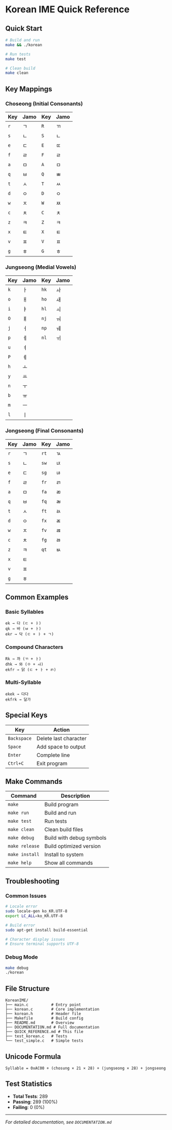# Korean IME Quick Reference

## Quick Start

```bash
# Build and run
make && ./korean

# Run tests
make test

# Clean build
make clean
```

## Key Mappings

### Choseong (Initial Consonants)
| Key | Jamo | Key | Jamo |
|-----|------|-----|------|
| `r` | ㄱ | `R` | ㄲ |
| `s` | ㄴ | `S` | ㄴ |
| `e` | ㄷ | `E` | ㄸ |
| `f` | ㄹ | `F` | ㄹ |
| `a` | ㅁ | `A` | ㅁ |
| `q` | ㅂ | `Q` | ㅃ |
| `t` | ㅅ | `T` | ㅆ |
| `d` | ㅇ | `D` | ㅇ |
| `w` | ㅈ | `W` | ㅉ |
| `c` | ㅊ | `C` | ㅊ |
| `z` | ㅋ | `Z` | ㅋ |
| `x` | ㅌ | `X` | ㅌ |
| `v` | ㅍ | `V` | ㅍ |
| `g` | ㅎ | `G` | ㅎ |

### Jungseong (Medial Vowels)
| Key | Jamo | Key | Jamo |
|-----|------|-----|------|
| `k` | ㅏ | `hk` | ㅘ |
| `o` | ㅐ | `ho` | ㅙ |
| `i` | ㅑ | `hl` | ㅚ |
| `O` | ㅒ | `nj` | ㅝ |
| `j` | ㅓ | `np` | ㅞ |
| `p` | ㅔ | `nl` | ㅟ |
| `u` | ㅕ | | |
| `P` | ㅖ | | |
| `h` | ㅗ | | |
| `y` | ㅛ | | |
| `n` | ㅜ | | |
| `b` | ㅠ | | |
| `m` | ㅡ | | |
| `l` | ㅣ | | |

### Jongseong (Final Consonants)
| Key | Jamo | Key | Jamo |
|-----|------|-----|------|
| `r` | ㄱ | `rt` | ㄳ |
| `s` | ㄴ | `sw` | ㄵ |
| `e` | ㄷ | `sg` | ㄶ |
| `f` | ㄹ | `fr` | ㄺ |
| `a` | ㅁ | `fa` | ㄻ |
| `q` | ㅂ | `fq` | ㄼ |
| `t` | ㅅ | `ft` | ㄽ |
| `d` | ㅇ | `fx` | ㄾ |
| `w` | ㅈ | `fv` | ㄿ |
| `c` | ㅊ | `fg` | ㅀ |
| `z` | ㅋ | `qt` | ㅄ |
| `x` | ㅌ | | |
| `v` | ㅍ | | |
| `g` | ㅎ | | |

## Common Examples

### Basic Syllables
```
ek → 다 (ㄷ + ㅏ)
qk → 바 (ㅂ + ㅏ)
ekr → 닥 (ㄷ + ㅏ + ㄱ)
```

### Compound Characters
```
Rk → 까 (ㄲ + ㅏ)
dhk → 와 (ㅇ + ㅘ)
ekfr → 닭 (ㄷ + ㅏ + ㄺ)
```

### Multi-Syllable
```
ekek → 다다
ekfrk → 달가
```

## Special Keys

| Key | Action |
|-----|--------|
| `Backspace` | Delete last character |
| `Space` | Add space to output |
| `Enter` | Complete line |
| `Ctrl+C` | Exit program |

## Make Commands

| Command | Description |
|---------|-------------|
| `make` | Build program |
| `make run` | Build and run |
| `make test` | Run tests |
| `make clean` | Clean build files |
| `make debug` | Build with debug symbols |
| `make release` | Build optimized version |
| `make install` | Install to system |
| `make help` | Show all commands |

## Troubleshooting

### Common Issues
```bash
# Locale error
sudo locale-gen ko_KR.UTF-8
export LC_ALL=ko_KR.UTF-8

# Build error
sudo apt-get install build-essential

# Character display issues
# Ensure terminal supports UTF-8
```

### Debug Mode
```bash
make debug
./korean
```

## File Structure
```
KoreanIME/
├── main.c          # Entry point
├── korean.c        # Core implementation
├── korean.h        # Header file
├── Makefile        # Build config
├── README.md       # Overview
├── DOCUMENTATION.md # Full documentation
├── QUICK_REFERENCE.md # This file
├── test_korean.c   # Tests
└── test_simple.c   # Simple tests
```

## Unicode Formula
```
Syllable = 0xAC00 + (chosung × 21 × 28) + (jungseong × 28) + jongseong
```

## Test Statistics
- **Total Tests**: 289
- **Passing**: 289 (100%)
- **Failing**: 0 (0%)

---
*For detailed documentation, see `DOCUMENTATION.md`* 